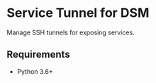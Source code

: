 # Service Tunnel for DSM

Manage SSH tunnels for exposing services.

## Requirements

- Python 3.6+
